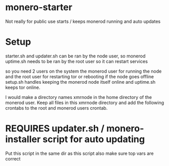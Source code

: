 # monero-starter
Not really for public use
starts / keeps monerod running and auto updates

# Setup

starter.sh and updater.sh can be ran by the node user, so monerod
uptime.sh needs to be ran by the root user so it can restart services

so you need 2 users on the system
the monerod user for running the node and the root user for restarting tor or rebooting if the node goes offline
setup.sh handles keeping the monerod node itself online and uptime.sh keeps tor online.

I would make a directory names xmrnode in the home directory of the monerod user.
Keep all files in this xmrnode directory and add the following crontabs to the root and monerod users crontab.



# REQUIRES updater.sh / monero-installer script for auto updating
Put this script in the same dir as this script also make sure top vars are correct
